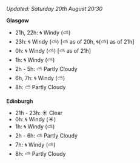 *Updated: Saturday 20th August 20:30*

**Glasgow**

* 21h, 22h: :cyclone: Windy (:partly_sunny:)
* 23h: :cyclone: Windy (:partly_sunny:) [:partly_sunny: as of 20h, :cyclone:(:partly_sunny:) as of 21h]
* 0h: :cyclone: Windy (:partly_sunny:) [:partly_sunny: as of 21h]
* 1h: :cyclone: Windy (:partly_sunny:)
* 2h - 5h: :partly_sunny: Partly Cloudy
* 6h, 7h: :cyclone: Windy (:partly_sunny:)
* 8h: :partly_sunny: Partly Cloudy

**Edinburgh**

* 21h - 23h: :sunny: Clear
* 0h: :cyclone: Windy (:sunny:)
* 1h: :cyclone: Windy (:partly_sunny:)
* 2h - 6h: :partly_sunny: Partly Cloudy
* 7h: :cyclone: Windy (:partly_sunny:)
* 8h: :partly_sunny: Partly Cloudy

